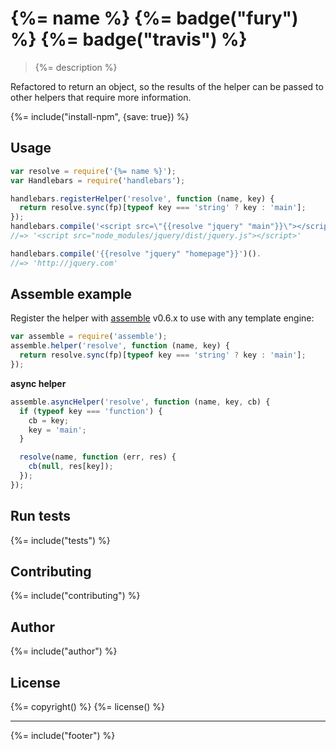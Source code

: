 # {%= name %} {%= badge("fury") %} {%= badge("travis") %}

> {%= description %}

Refactored to return an object, so the results of the helper can be passed to other helpers that require more information.

{%= include("install-npm", {save: true}) %}

## Usage

```js
var resolve = require('{%= name %}');
var Handlebars = require('handlebars');

handlebars.registerHelper('resolve', function (name, key) {
  return resolve.sync(fp)[typeof key === 'string' ? key : 'main'];
});
handlebars.compile('<script src=\"{{resolve "jquery" "main"}}\"></script>')().
//=> '<script src="node_modules/jquery/dist/jquery.js"></script>'

handlebars.compile('{{resolve "jquery" "homepage"}}')().
//=> 'http://jquery.com'
```

## Assemble example

Register the helper with [assemble] v0.6.x to use with any template engine:

```js
var assemble = require('assemble');
assemble.helper('resolve', function (name, key) {
  return resolve.sync(fp)[typeof key === 'string' ? key : 'main'];
});
```

**async helper**

```js
assemble.asyncHelper('resolve', function (name, key, cb) {
  if (typeof key === 'function') {
    cb = key;
    key = 'main';
  }

  resolve(name, function (err, res) {
    cb(null, res[key]);
  });
});
```

## Run tests
{%= include("tests") %}

## Contributing
{%= include("contributing") %}

## Author
{%= include("author") %}

## License
{%= copyright() %}
{%= license() %}

***

{%= include("footer") %}

[assemble]: https://github.com/assemble/assemble
